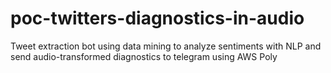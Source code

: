 # poc-twitters-diagnostics-in-audio
Tweet extraction bot using data mining to analyze sentiments with NLP and send audio-transformed diagnostics to telegram using AWS Poly
